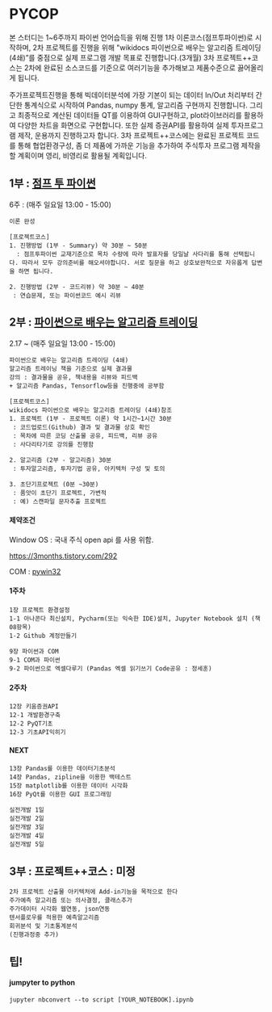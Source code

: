# PYCOP

본 스터디는 1~6주까지 파이썬 언어습득을 위해 진행 1차 이론코스(점프투파이썬)로 시작하며, 
2차 프로젝트를 진행을 위해 "wikidocs 파이썬으로 배우는 알고리즘 트레이딩 (4쇄)”를 중점으로 실제 프로그램 개발 목표로 진행합니다.(3개월) 3차 프로젝트++코스는 2차에 완료된 소스코드를 기준으로 여러기능을 추가해보고 제품수준으로 끓어올리게 됩니다.

주가프로젝트진행을 통해 빅데이터분석에 가장 기본이 되는 데이터 In/Out 처리부터 간단한 통계식으로 시작하여 Pandas, numpy 통계, 알고리즘 구현까지 진행합니다. 그리고 최종적으로 계산된 데이터들  QT를 이용하여 GUI구현하고, plot라이브러리를 활용하여 다양한 차트을 화면으로 구현합니다. 또한 실제 증권API를 활용하여 실제 투자프로그램 제작, 운용까지 진행하고자 합니다. 3차 프로젝트++코스에는 완료된 프로젝트 코드를 통해 협업환경구성, 좀 더 제품에 가까운 기능을 추가하여 주식투자 프로그램 제작을 할 계획이며 영리, 비영리로 활용될 계획입니다.



## 1부 : [점프 투 파이썬](https://wikidocs.net/book/1)


6주 : (매주 일요일 13:00 - 15:00)

```
이론 완성

[프로젝트코스]
1. 진행방법 (1부 - Summary) 약 30분 ~ 50분
  : 점프투파이썬 교재기준으로 목차 수량에 따라 발표자를 당일날 사다리를 통해 선택됩니다. 따라서 모두 강의준비를 해오셔야합니다. 서로 질문을 하고 상호보완적으로 자유롭게 답변을 하면 됩니다. 

2. 진행방법 (2부 - 코드리뷰) 약 30분 ~ 40분
 : 연습문제, 또는 파이썬코드 예시 리뷰
```



## 2부 : [파이썬으로 배우는 알고리즘 트레이딩](https://wikidocs.net/book/110)

2.17 ~ (매주 일요일 13:00 - 15:00)

```
파이썬으로 배우는 알고리즘 트레이딩 (4쇄)
알고리즘 트레이닝 책을 기준으로 실제 결과물
강의 : 결과물을 공유, 책내용을 리뷰와 피드백
+ 알고리즘 Pandas, Tensorflow등을 진행중에 공부함

[프로젝트코스]
wikidocs 파이썬으로 배우는 알고리즘 트레이딩 (4쇄)참조
1. 프로젝트 (1부 - 프로젝트 이론) 약 1시간~1시간 30분
 : 코드업로드(Github) 결과 및 결과물 상호 확인 
 : 목차에 따른 코딩 산출물 공유, 피드백, 리뷰 공유
 : 사다리타기로 강의를 진행함 

2. 알고리즘 (2부 - 알고리즘) 30분
 : 투자알고리즘, 투자기법 공유, 아키텍처 구성 및 토의 

3. 초단기프로젝트 (0분 ~30분)
 : 품앗이 초단기 프로젝트, 가변적
 : 예) 스캔파일 문자추출 프로젝트
```



#### 제약조건

Window OS : 국내 주식 open api 를 사용 위함.

https://3months.tistory.com/292

COM : [pywin32](https://github.com/mhammond/pywin32)


#### 1주차 

```
1장 프로젝트 환경설정
1-1 아나콘다 최신설치, Pycharm(또는 익숙한 IDE)설치, Jupyter Notebook 설치 (책 08항목)
1-2 Github 계정만들기

9장 파이썬과 COM
9-1 COM과 파이썬
9-2 파이썬으로 엑셀다루기 (Pandas 엑셀 읽기쓰기 Code공유 : 정세훈)
```

#### 2주차

```
12장 키움증권API
12-1 개발환경구축
12-2 PyQT기초
12-3 기초API익히기
```



#### NEXT

```
13장 Pandas를 이용한 데이터기초분석
14장 Pandas, zipline을 이용한 백테스트
15장 matplotlib를 이용한 데이터 시각화
16장 PyQt를 이용한 GUI 프로그래밍

실전개발 1일
실전개발 2일
실전개발 3일
실전개발 4일
실전개발 5일
```



## 3부 : 프로젝트++코스 : 미정

```
2차 프로젝트 산출물 아키텍처에 Add-in기능을 목적으로 한다
주가예측 알고리즘 또는 의사결정, 클래스추가
주가데이터 시각화 웹연동, json연동
텐서플로우를 적용한 예측알고리즘
회귀분석 및 기초통계분석
(진행과정중 추가)
```









## 팁!

#### jumpyter to python

```
jupyter nbconvert --to script [YOUR_NOTEBOOK].ipynb
```

